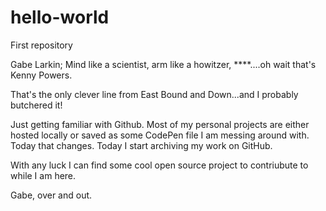 # hello-world
First repository

Gabe Larkin; Mind like a scientist, arm like a howitzer, ****....oh wait that's Kenny Powers.

<aside>That's the only clever line from East Bound and Down...and I probably butchered it!</aside>

Just getting familiar with Github. Most of my personal projects are either hosted locally or saved as some CodePen file I am messing around with. Today that changes. Today I start archiving my work on GitHub. 

With any luck I can find some cool open source project to contriubute to while I am here.

Gabe, over and out.
